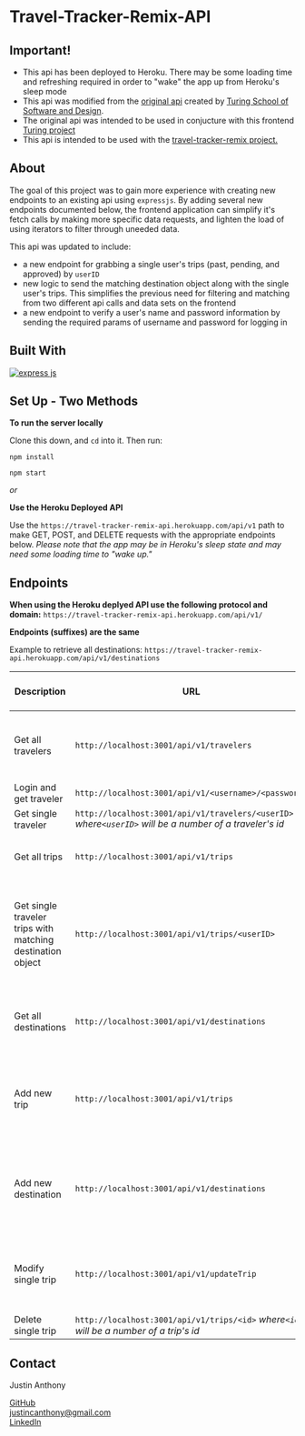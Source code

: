 # Travel-Tracker-Remix-API

## Important!
- This api has been deployed to Heroku. There may be some loading time and refreshing required in order to "wake" the app up from Heroku's sleep mode
- This api was modified from the <a href="https://github.com/turingschool-examples/travel-tracker-api">original api</a> created by <a href="https://turing.edu/">
Turing School of Software and Design</a>. 
- The original api was intended to be used in conjucture with this frontend <a href="https://frontend.turing.edu/projects/travel-tracker.html">Turing project</a>
- This api is intended to be used with the <a href="https://github.com/justincanthony/travel-tracker-remix">travel-tracker-remix project.</a>


## About
The goal of this project was to gain more experience with creating new endpoints to an existing api using `expressjs`. By adding several new endpoints documented below, the frontend application can simplify it's fetch calls by making more specific data requests, and lighten the load of using iterators to filter through uneeded data.
<br/>

This api was updated to include:
- a new endpoint for grabbing a single user's trips (past, pending, and approved) by `userID` 
-  new logic to send the matching destination object along with the single user's trips. This simplifies the previous need for filtering and matching from two different api calls and data sets on the frontend
- a new endpoint to verify a user's name and password information by sending the required params of username and password for logging in

## Built With
[![express js][express-shield]][express-url]


## Set Up - Two Methods

**To run the server locally**

Clone this down, and `cd` into it.  Then run:

`npm install`

`npm start`

_or_

**Use the Heroku Deployed API**

Use the `https://travel-tracker-remix-api.herokuapp.com/api/v1` path to make GET, POST, and DELETE requests with the appropriate endpoints below.
_Please note that the app may be in Heroku's sleep state and may need some loading time to "wake up."_

## Endpoints

**When using the Heroku deplyed API use the following protocol and domain:**
`https://travel-tracker-remix-api.herokuapp.com/api/v1/`

**Endpoints (suffixes) are the same**

Example to retrieve all destinations: `https://travel-tracker-remix-api.herokuapp.com/api/v1/destinations`

| Description | URL | Method | Required Properties for Request | Sample Successful Response |
|----------|-----|--------|---------------------|-----------------|
| Get all travelers|`http://localhost:3001/api/v1/travelers`| GET  | none | object with `travelers` property containing an array of all travelers |
| Login and get traveler | `http://localhost:3001/api/v1/<username>/<password>` | GET | none | object of single traveler's info |
| Get single traveler|`http://localhost:3001/api/v1/travelers/<userID>`     *where`<userID>` will be a number of a traveler's id* | GET  | none | object of single traveler's info |
| Get all trips| `http://localhost:3001/api/v1/trips` | GET | none | object with `trips` property containing an array of all trips |
| Get single traveler trips with matching destination object | `http://localhost:3001/api/v1/trips/<userID>` | GET | none | object with `trips` property containing an array of all trips and a `place` property containing the destination information|
| Get all destinations| `http://localhost:3001/api/v1/destinations` | GET | none | object with `destinations` property containing an array of all destinations |
| Add new trip |`http://localhost:3001/api/v1/trips`| POST | `{id: <number>, userID: <number>, destinationID: <number>, travelers: <number>, date: <string 'YYYY/MM/DD'>, duration: <number>, status: <string 'approved' or 'pending'>, suggestedActivities: <array of strings>}` | `{message: 'Trip with id <id> successfully posted', newTrip: <Object with trip info just posted>}`|
| Add new destination|`http://localhost:3001/api/v1/destinations`| POST | `{id: <number>, destination: <string>, estimatedLodgingCostPerDay: <number>, estimatedFlightCostPerPerson: <number>, image: <string>, alt: <string>}` | `{message: 'Destination with id <id> successfully posted', newDestination: <Object with destination info just posted>}`|
| Modify single trip | `http://localhost:3001/api/v1/updateTrip` | POST | `{id: <number>, status:<String of 'approved' or 'pending', suggestedActivities: <Array of strings>}` *Only a status* **or** *a suggestedActivities property is required for a successful request*| `{message: 'Trip #<id> has been modified', updatedTrip: <Object with newly updated data>}`|
| Delete single trip| `http://localhost:3001/api/v1/trips/<id>`     *where`<id>` will be a number of a trip's id*  | DELETE | none | Trip #<id> has been deleted |
  
## Contact
  
<p>Justin Anthony</p>
<a href="https://github.com/justincanthony">GitHub</a>
<br/>
<a class="u-email Link--primary " href="mailto:justincanthony@gmail.com">justincanthony@gmail.com</a>
<br/>
<a class="Link--primary" href="https://www.linkedin.com/in/justincanthony/">LinkedIn</a>
  
[express-shield]: https://img.shields.io/badge/express.js-%23404d59.svg?style=for-the-badge&logo=express&logoColor=%2361DAFB
[express-url]: https://expressjs.com/
